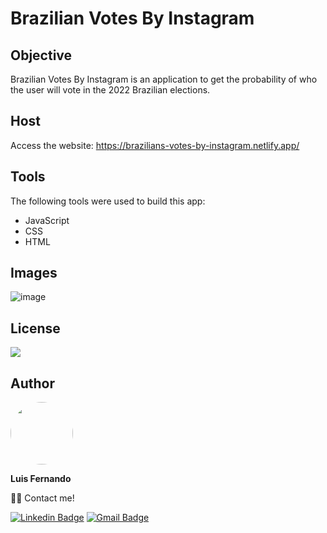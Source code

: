 # Brazilian Votes By Instagram

## Objective

Brazilian Votes By Instagram is an application to get the probability of who the user will vote in the 2022 Brazilian elections.

## Host

Access the website: https://brazilians-votes-by-instagram.netlify.app/
 
## Tools

The following tools were used to build this app:

- JavaScript
- CSS
- HTML

## Images

![image](https://user-images.githubusercontent.com/67171626/126085594-6f25d955-da6b-4e66-8e9b-d3a89286f1a4.png)

## License
<img src="https://img.shields.io/github/license/luisfernandodass/brazilian-votes-by-instagram"/>

## Author

 <img style="border-radius: 50%;" src="https://avatars.githubusercontent.com/u/67171626?s=460&u=609fc063322b859752a5675bd4e17657e650a389&v=4" width="100px;" alt=""/>
 
 <b>Luis Fernando</b>
  
👋🏽 Contact me!

[![Linkedin Badge](https://img.shields.io/badge/-Luis-blue?style=flat-square&logo=Linkedin&logoColor=white&link=https://www.linkedin.com/in/luisfernando/)](https://www.linkedin.com/in/luisfernando/) 
[![Gmail Badge](https://img.shields.io/badge/-luisfernandodass@gmail.com-c14438?style=flat-square&logo=Gmail&logoColor=white&link=mailto:luisfernandodass@gmail.com)](mailto:luisfernandodass@gmail.com)
